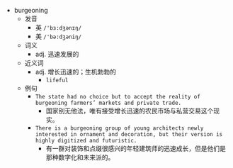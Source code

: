 - burgeoning
  - 发音
    - 英 `/'bɜ:dʒənɪŋ/`
    - 美 `/'bə:dʒəniŋ/`
  - 词义
    - adj. 迅速发展的
  - 近义词
    - adj. 增长迅速的；生机勃勃的
      - `lifeful`
  - 例句
    - `The state had no choice but to accept the reality of burgeoning farmers’ markets and private trade.`
      - 国家别无他法，唯有接受增长迅速的农民市场与私营交易这个现实。
    - `There is a burgeoning group of young architects newly interested in ornament and decoration, but their version is highly digitized and futuristic.`
      - 有一群对装饰和点缀很感兴的年轻建筑师的迅速成长，但是他们是那种数字化和未来派的。

